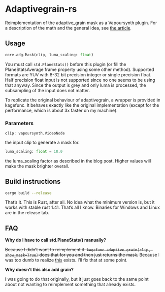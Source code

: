# Adaptivegrain-rs
Reimplementation of the adaptive\_grain mask as a Vapoursynth plugin.
For a description of the math and the general idea,
see [the article](https://kageru.moe/blog/article/adaptivegrain/).

## Usage
```py
core.adg.Mask(clip, luma_scaling: float)
```

You must call `std.PlaneStats()` before this plugin
  (or fill the PlaneStatsAverage frame property using some other method).
Supported formats are YUV with 8-32 bit precision integer or single precision float.
Half precision float input is not supported since no one seems to be using that anyway.
Since the output is grey and only luma is processed,
  the subsampling of the input does not matter.

To replicate the original behaviour of adaptivegrain, a wrapper is provided in kagefunc.
It behaves exactly like the original implementation
  (except for the performance, which is about 3x faster on my machine).

### Parameters
```
clip: vapoursynth.VideoNode
```
the input clip to generate a mask for.

```py
luma_scaling: float = 10.0
```
the luma\_scaling factor as described in the blog post.
Higher values will make the mask brighter overall.

## Build instructions
```sh
cargo build --release
```
That’s it. This is Rust, after all.
No idea what the minimum version is,
   but it works with stable rust 1.41.
   That’s all I know.
Binaries for Windows and Linux are in the release tab.

## FAQ
**Why do I have to call std.PlaneStats() manually?**

~~Because I didn’t want to reimplement it. `kagefunc.adaptive_grain(clip, show_mask=True)` does that for you and then just returns the mask.~~
Because I was too dumb to realize [this](http://www.vapoursynth.com/doc/api/vapoursynth.h.html#invoke) exists.
I’ll fix that at some point.

**Why doesn’t this also add grain?**

I was going to do that originally,
  but it just goes back to the same point
  about not wanting to reimplement
  something that already exists.
